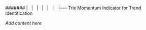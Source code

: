####### |   |   |   |   |   |   ├── Trix Momentum Indicator for Trend Identification

*Add content here*